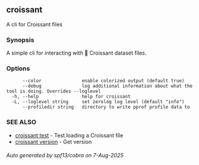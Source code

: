 ## croissant

A cli for Croissant files

### Synopsis

A simple cli for interacting with 🥐 Croissant dataset files.

### Options

```
      --color               enable colorized output (default true)
      --debug               log additional information about what the tool is doing. Overrides --loglevel
  -h, --help                help for croissant
  -L, --loglevel string     set zerolog log level (default "info")
      --profiledir string   directory to write pprof profile data to
```

### SEE ALSO

* [croissant test](croissant_test.md)	 - Test loading a Croissant file
* [croissant version](croissant_version.md)	 - Get version

###### Auto generated by spf13/cobra on 7-Aug-2025
